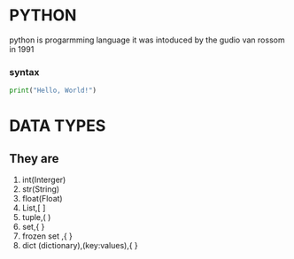 # PYTHON
<p>python is progarmming language it was intoduced by the gudio van rossom in 1991 

### syntax
```python
print("Hello, World!")
```

# DATA TYPES

## They are 

1. int(Interger)
2. str(String)
3. float(Float)
4. List,[ ]
5. tuple,( )
6. set,{ }
7. frozen set ,{ }
8. dict (dictionary),(key:values),{ }